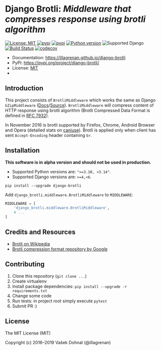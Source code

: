 # Django Brotli: *Middleware that compresses response using brotli algorithm*

[![License: MIT](https://img.shields.io/badge/license-MIT-green.svg)](https://opensource.org/licenses/MIT)
[![pypi](https://img.shields.io/badge/code%20style-The%20Ruff%20Formatter-000000.svg)](https://docs.astral.sh/ruff/formatter/)
[![pypi](https://img.shields.io/pypi/v/django-brotli.svg)](https://pypi.org/project/django-brotli/)
[![Python version](https://img.shields.io/pypi/pyversions/django-brotli.svg?logo=python&logoColor=white&label=python)](https://pypi.org/project/django-brotli/)
![Supported Django](https://img.shields.io/badge/django%20versions-%5E4.2%20||%20%5E5.0.3-blue.svg?logo=django&logoColor=white)
<br>
[![Build Status](https://github.com/illagrenan/django-brotli/actions/workflows/development.yml/badge.svg)](https://github.com/illagrenan/django-brotli/actions/workflows/development.yml)
[![codecov](https://codecov.io/gh/illagrenan/django-brotli/branch/main/graphs/badge.svg)](https://codecov.io/github/illagrenan/django-brotli)

* Documentation: <https://illagrenan.github.io/django-brotli>
* PyPI: <https://pypi.org/project/django-brotli/>
* License: [MIT](https://choosealicense.com/licenses/mit/)
*
## Introduction

This project consists of `BrotliMiddleware` which works the same as Django `GZipMiddleware` ([Docs](https://docs.djangoproject.com/en/dev/ref/middleware/#module-django.middleware.gzip)/[Source](https://github.com/django/django/blob/master/django/middleware/gzip.py#L10-L52)). `BrotliMiddleware` will compress content of HTTP response using brotli algorithm (Brotli Compressed Data Format is defined in [RFC 7932](https://www.ietf.org/rfc/rfc7932.txt)).

In November 2016 is brotli supported by Firefox, Chrome, Android Browser and Opera (detailed stats on [caniuse](http://caniuse.com/#search=brotli)). Brotli is applied only when client has sent `Accept-Encoding` header containing `br`.

## Installation

**This software is in alpha version and should not be used in production.**

- Supported Python versions are: `">=3.10, <3.14"`.
- Supported Django versions are: `>=4,<6`.

```shell
pip install --upgrade django-brotli
```

Add `django_brotli.middleware.BrotliMiddleware` to `MIDDLEWARE`:

```python
MIDDLEWARE = [
    'django_brotli.middleware.BrotliMiddleware',
    # ...
]
```

## Credits and Resources

- [Brotli on Wikipedia](https://en.wikipedia.org/wiki/Brotli)
- [Brotli compression format repository by Google](https://github.com/google/brotli)

## Contributing

1. Clone this repository (`git clone ...`)
2. Create virtualenv
3. Install package dependencies: `pip install --upgrade -r requirements.txt`
4. Change some code
5. Run tests: in project root simply execute `pytest`
6. Submit PR :)

## License

The MIT License (MIT)

Copyright (c) 2016–2019 Vašek Dohnal (@illagrenan)
